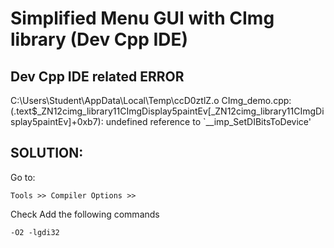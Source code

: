 # Simplified Menu GUI with CImg library (Dev Cpp IDE)


## Dev Cpp IDE related ERROR

C:\Users\Student\AppData\Local\Temp\ccD0ztlZ.o	CImg_demo.cpp:(.text$_ZN12cimg_library11CImgDisplay5paintEv[_ZN12cimg_library11CImgDisplay5paintEv]+0xb7): undefined reference to `__imp_SetDIBitsToDevice'

## SOLUTION:
Go to:
```
Tools >> Compiler Options >> 
```

Check Add the following commands
```
-O2 -lgdi32 
```
